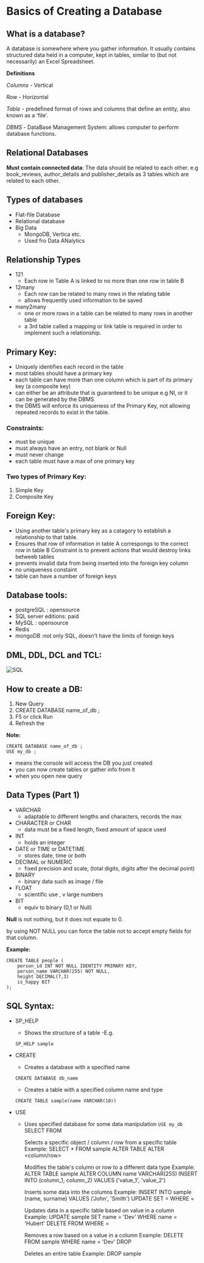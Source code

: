 # Basics of Creating a Database

## What is a database? 
A database is somewhere where you gather information. It usually contains structured data held in a computer, kept in tables, similar to (but not necessarily) an Excel Spreadsheet. 

__Definitions__

*Columns* - Vertical

*Row* - Horizontal 

*Table* - predefined format of rows and columns that define an entity, also known as a 'file'. 

*DBMS* - DataBase Management System: allows computer to perform database functions. 

## Relational Databases

__Must contain connected data__: The data should be related to each other. e.g book_reviews, author_details and publisher_details as 3 tables which are related to each other. 

## Types of databases 
- Flat-file Database
- Relational database
- Big Data
    - MongoDB, Vertica etc. 
    - Used fro Data ANalytics

## Relationship Types 
- 121
    - Each row in Table A is linked to no more than one row in table B
- 12many
    - Each row can be related to many rows in the relating table
    - allows frequently used information to be saved 
- many2many
    - one or more rows in a table can be related to many rows in another table
    - a 3rd table called a mapping or link table is required in order to implement such a relationship. 

## Primary Key:
- Uniquely identifies each record in the table 
- most tables should have a primary key
- each table can have more than one column which is part of its primary key (a composite key)
- can either be an attribute that is guaranteed to be unique e.g NI, or it can be generated by the DBMS
- the DBMS will enforce its uniqueness of the Primary Key, not allowing repeated records to exist in the table. 

### Constraints:
- must be unique
- must always have an entry, not blank or Null
- must never change
- each table must have a max of one primary key

### Two types of Primary Key:
1. Simple Key
2. Composite Key

## Foreign Key:

- Using another table's primary key as a catagory to establish a relationship to that table. 
- Ensures that row of information in table A correspongs to the correct row in table B
Constraint is to prevent actions that would destroy links betweeb tables
- prevents invalid data from being inserted into the foreign key column
- no uniqueness constaint 
- table can have a number of foreign keys

## Database tools: 
- postgreSQL : opensource 
- SQL server editions: paid
- MySQL : opensource
- Redis
- mongoDB :not only SQL, doesn't have the limits of foreign keys

## DML, DDL, DCL and TCL: 
![SQL](https://media.discordapp.net/attachments/767793850529087489/770259228395962368/unknown.png)

## How to create a DB:
1. New Query 
2. CREATE DATABASE name_of_db ;
3. F5 or click Run 
4. Refresh the 

**Note:**
```
CREATE DATABASE name_of_db ;
USE my_db ;
```
- means the console will access the DB you just created 
- you can now create tables or gather info from it 
- when you open new query 


## Data Types (Part 1)
- VARCHAR
    - adaptable to different lengths and characters, records the max
- CHARACTER or CHAR
    - data must be a fixed length, fixed amount of space used
- INT
    - holds an integer
- DATE or TIME or DATETIME
    - stores date, time or both
- DECIMAL or NUMERIC
    - fixed precision and scale, (total digits, digits after the decimal point)
- BINARY
    - binary data such as image / file
- FLOAT
    - scientific use , v large numbers
- BIT 
    - equiv to binary (0,1 or Null)


__Null__ is not nothing, but it does not equate to 0. 

by using NOT NULL you can force the table not to accept empty fields for that column.

__Example:__

```
CREATE TABLE people (
    person_id INT NOT NULL IDENTITY PRIMARY KEY,
    person_name VARCHAR(255) NOT NULL, 
    height DECIMAL(7,3)
    is_happy BIT
);
```

## SQL Syntax:

- SP_HELP <name>

    - Shows the structure of a table
    -E.g. 

    ```SP_HELP sample```

- CREATE
   - Creates a database with a specified name
    
    ```CREATE DATABASE db_name```

   - Creates a table with a specified column name and type

   ```CREATE TABLE sample(name VARCHAR(10))```
- USE
    - Uses specified database for some data manipulation
    ```USE my_db```
SELECT <object> FROM <name>

Selects a specific object / column / row from a specific table
Example: SELECT * FROM sample
ALTER TABLE <name> ALTER <column/row> <name> <type>

Modifies the table's column or row to a different data type
Example: ALTER TABLE sample ALTER COLUMN name VARCHAR(255)
INSERT INTO <name> (column_1, column_2) VALUES ('value_1', 'value_2')

Inserts some data into the columns
Example: INSERT INTO sample (name, surname) VALUES ('John', 'Smith')
UPDATE <name> SET <column> = <new value> WHERE <column> = <existing value>

Updates data in a specific table based on value in a column
Example: UPDATE sample SET name = 'Dev' WHERE name = 'Hubert'
DELETE FROM <name> WHERE <column> = <value>

Removes a row based on a value in a column
Example: DELETE FROM sample WHERE name = 'Dev'
DROP <name>

Deletes an entire table
Example: DROP sample